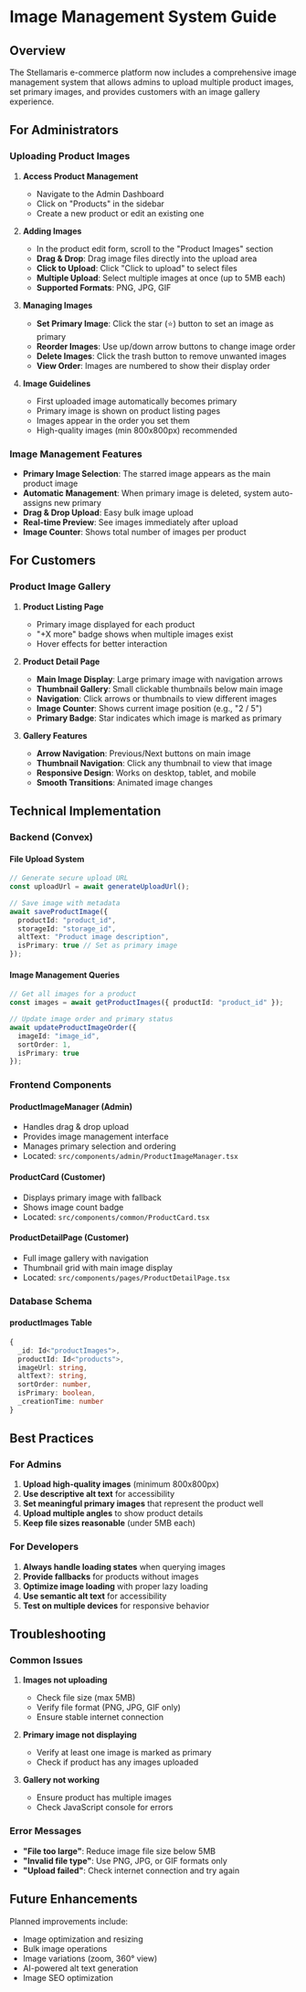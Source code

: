 # Image Management System Guide

## Overview
The Stellamaris e-commerce platform now includes a comprehensive image management system that allows admins to upload multiple product images, set primary images, and provides customers with an image gallery experience.

## For Administrators

### Uploading Product Images

1. **Access Product Management**
   - Navigate to the Admin Dashboard
   - Click on "Products" in the sidebar
   - Create a new product or edit an existing one

2. **Adding Images**
   - In the product edit form, scroll to the "Product Images" section
   - **Drag & Drop**: Drag image files directly into the upload area
   - **Click to Upload**: Click "Click to upload" to select files
   - **Multiple Upload**: Select multiple images at once (up to 5MB each)
   - **Supported Formats**: PNG, JPG, GIF

3. **Managing Images**
   - **Set Primary Image**: Click the star (⭐) button to set an image as primary
   - **Reorder Images**: Use up/down arrow buttons to change image order
   - **Delete Images**: Click the trash button to remove unwanted images
   - **View Order**: Images are numbered to show their display order

4. **Image Guidelines**
   - First uploaded image automatically becomes primary
   - Primary image is shown on product listing pages
   - Images appear in the order you set them
   - High-quality images (min 800x800px) recommended

### Image Management Features

- **Primary Image Selection**: The starred image appears as the main product image
- **Automatic Management**: When primary image is deleted, system auto-assigns new primary
- **Drag & Drop Upload**: Easy bulk image upload
- **Real-time Preview**: See images immediately after upload
- **Image Counter**: Shows total number of images per product

## For Customers

### Product Image Gallery

1. **Product Listing Page**
   - Primary image displayed for each product
   - "+X more" badge shows when multiple images exist
   - Hover effects for better interaction

2. **Product Detail Page**
   - **Main Image Display**: Large primary image with navigation arrows
   - **Thumbnail Gallery**: Small clickable thumbnails below main image
   - **Navigation**: Click arrows or thumbnails to view different images
   - **Image Counter**: Shows current image position (e.g., "2 / 5")
   - **Primary Badge**: Star indicates which image is marked as primary

3. **Gallery Features**
   - **Arrow Navigation**: Previous/Next buttons on main image
   - **Thumbnail Navigation**: Click any thumbnail to view that image
   - **Responsive Design**: Works on desktop, tablet, and mobile
   - **Smooth Transitions**: Animated image changes

## Technical Implementation

### Backend (Convex)

#### File Upload System
```typescript
// Generate secure upload URL
const uploadUrl = await generateUploadUrl();

// Save image with metadata
await saveProductImage({
  productId: "product_id",
  storageId: "storage_id", 
  altText: "Product image description",
  isPrimary: true // Set as primary image
});
```

#### Image Management Queries
```typescript
// Get all images for a product
const images = await getProductImages({ productId: "product_id" });

// Update image order and primary status
await updateProductImageOrder({
  imageId: "image_id",
  sortOrder: 1,
  isPrimary: true
});
```

### Frontend Components

#### ProductImageManager (Admin)
- Handles drag & drop upload
- Provides image management interface
- Manages primary selection and ordering
- Located: `src/components/admin/ProductImageManager.tsx`

#### ProductCard (Customer)
- Displays primary image with fallback
- Shows image count badge
- Located: `src/components/common/ProductCard.tsx`

#### ProductDetailPage (Customer)
- Full image gallery with navigation
- Thumbnail grid with main image display
- Located: `src/components/pages/ProductDetailPage.tsx`

### Database Schema

#### productImages Table
```typescript
{
  _id: Id<"productImages">,
  productId: Id<"products">,
  imageUrl: string,
  altText?: string,
  sortOrder: number,
  isPrimary: boolean,
  _creationTime: number
}
```

## Best Practices

### For Admins
1. **Upload high-quality images** (minimum 800x800px)
2. **Use descriptive alt text** for accessibility
3. **Set meaningful primary images** that represent the product well
4. **Upload multiple angles** to show product details
5. **Keep file sizes reasonable** (under 5MB each)

### For Developers
1. **Always handle loading states** when querying images
2. **Provide fallbacks** for products without images
3. **Optimize image loading** with proper lazy loading
4. **Use semantic alt text** for accessibility
5. **Test on multiple devices** for responsive behavior

## Troubleshooting

### Common Issues

1. **Images not uploading**
   - Check file size (max 5MB)
   - Verify file format (PNG, JPG, GIF only)
   - Ensure stable internet connection

2. **Primary image not displaying**
   - Verify at least one image is marked as primary
   - Check if product has any images uploaded

3. **Gallery not working**
   - Ensure product has multiple images
   - Check JavaScript console for errors

### Error Messages

- **"File too large"**: Reduce image file size below 5MB
- **"Invalid file type"**: Use PNG, JPG, or GIF formats only
- **"Upload failed"**: Check internet connection and try again

## Future Enhancements

Planned improvements include:
- Image optimization and resizing
- Bulk image operations
- Image variations (zoom, 360° view)
- AI-powered alt text generation
- Image SEO optimization 